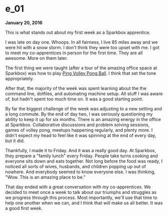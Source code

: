 # e_01

**January 20, 2016**

This is what stands out about my first week as a Sparkbox apprentice.

I was late on day one. Whoops. In all fairness, I live 85 miles away and we were hit with a snow storm. I don't think they were too upset with me. I got to meet my co-apprentices in person for the first time. They are all awesome. More on them later.

The first thing we were taught (after a tour of the amazing office space at Sparkbox) was how to play [Ping Volley Pong Ball](https://the-pastry-box-project.net/ben-callahan/2015-april-26). I think that set the tone appropriately.

After that, the majority of the week was spent learning about the the command line, dotfiles, and automating machine setup. All stuff I was aware of, but hadn't spent too much time on. It was a good starting point.

By far the biggest challenge of the week was adjusting to a new setting and a long commute. By the end of day two, I was seriously questioning my ability to keep it up for six months. There is an amazing energy in the office at Sparkbox. Collaborative discussions and problem solving sessions, games of volley pong, meetups happening regularly, and plenty more. I didn't expect my head to feel like it was spinning at the end of every day, but it did.

Thankfully, I made it to Friday. And it was a really good day. At Sparkbox, they prepare a "family lunch" every Friday. People take turns cooking and everyone sits down and eats together. Not long before the food was ready, I noticed all sorts of wives, husbands, and children popping up out of nowhere. And everybody seemed to know everyone else. I was thinking, "Wow. This is an amazing place to be."

That day ended with a great conversation with my co-apprentices. We decided to meet once a week to talk about our triumphs and struggles as we progress through this process. Most importantly, we'll use that time to help one another when we can, and I think that will make us all better. It was a good first week.